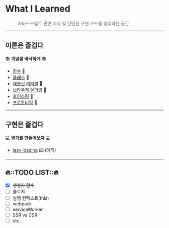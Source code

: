 # What I Learned
> 자바스크립트 관련 지식 및 간단한 구현 코드를 정리하는 공간

---
## 이론은 즐겁다
📚 **개념을 바삭하게** 📚
-  [함수](./content/함수) 📝 
-  [클래스](./content/클래스) 📝
-  [템플릿 리터럴](./content/템플릿리터럴) 📝
-  [브라우저 렌더링](./content/rendering) 📝
-  [호이스팅](./content/호이스팅) 📝
-  [프로토타입](./content/프로토타입) 📝

---
## 구현은 즐겁다
💻 **뭔가를 만들어보자** 💻
- [lazy loading](./) ⌨️ (아직)

--- 
## 🔥::TODO LIST::🔥
- [X] ~~생성자 함수~~
- [ ] 클로저
- [ ] 실행 컨텍스트(this)
- [ ] webpack
- [ ] serviceWorker
- [ ] SSR vs CSR
- [ ] etc.
